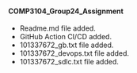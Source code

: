 #### COMP3104_Group24_Assignment 

- Readme.md file added. 
- GitHub Action CI/CD added.
- 101337672_gb.txt file added. 
- 101337672_devops.txt file added. 
- 101337672_sdlc.txt file added. 

